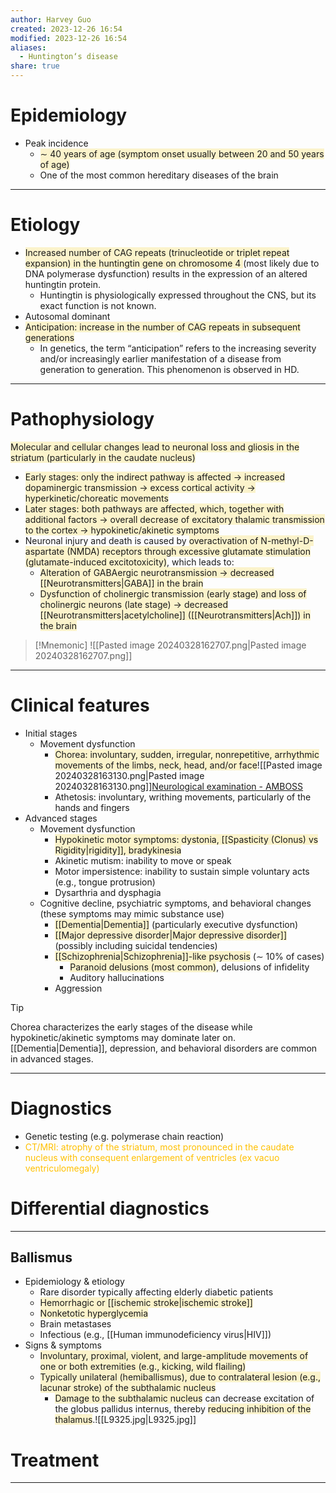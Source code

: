 ```yaml
---
author: Harvey Guo
created: 2023-12-26 16:54
modified: 2023-12-26 16:54
aliases:
  - Huntington‘s disease
share: true
---
```

# Epidemiology
- Peak incidence
	- <span style="background:rgba(240, 200, 0, 0.2)">∼ 40 years of age (symptom onset usually between 20 and 50 years of age)</span>
	- One of the most common hereditary diseases of the brain

---
# Etiology
- <span style="background:rgba(240, 200, 0, 0.2)">Increased number of CAG repeats (trinucleotide or triplet repeat expansion) in the huntingtin gene on chromosome 4 </span>(most likely due to DNA polymerase dysfunction) results in the expression of an altered huntingtin protein.
	- Huntingtin is physiologically expressed throughout the CNS, but its exact function is not known.
- Autosomal dominant
- <span style="background:rgba(240, 200, 0, 0.2)">Anticipation: increase in the number of CAG repeats in subsequent generations</span>
	- In genetics, the term “anticipation” refers to the increasing severity and/or increasingly earlier manifestation of a disease from generation to generation. This phenomenon is observed in HD.

---
# Pathophysiology
<span style="background:rgba(240, 200, 0, 0.2)">Molecular and cellular changes lead to neuronal loss and gliosis in the striatum (particularly in the caudate nucleus)</span>
- <span style="background:rgba(240, 200, 0, 0.2)">Early stages: only the indirect pathway is affected → increased dopaminergic transmission → excess cortical activity → hyperkinetic/choreatic movements</span>
- <span style="background:rgba(240, 200, 0, 0.2)">Later stages: both pathways are affected, which, together with additional factors → overall decrease of excitatory thalamic transmission to the cortex → hypokinetic/akinetic symptoms</span>
- Neuronal injury and death is caused by <span style="background:rgba(240, 200, 0, 0.2)">overactivation of N-methyl-D-aspartate (NMDA) receptors through excessive glutamate stimulation (glutamate-induced excitotoxicity)</span>, which leads to:
	- <span style="background:rgba(240, 200, 0, 0.2)">Alteration of GABAergic neurotransmission → decreased [[Neurotransmitters|GABA]] in the brain</span>
	- <span style="background:rgba(240, 200, 0, 0.2)">Dysfunction of cholinergic transmission (early stage) and loss of cholinergic neurons (late stage) → decreased [[Neurotransmitters|acetylcholine]] ([[Neurotransmitters|Ach]]) in the brain</span>

>[!Mnemonic] 
>![[Pasted image 20240328162707.png|Pasted image 20240328162707.png]]

---
# Clinical features
- Initial stages
	- Movement dysfunction
		- <span style="background:rgba(240, 200, 0, 0.2)">Chorea: involuntary, sudden, irregular, nonrepetitive, arrhythmic movements of the limbs, neck, head, and/or face</span>![[Pasted image 20240328163130.png|Pasted image 20240328163130.png]][Neurological examination - AMBOSS](https://next.amboss.com/us/article/o500Og?q=Chorea#Z97d19ec1299d17fc7b63b0eb80ab9b1e)
		- Athetosis: involuntary, writhing movements, particularly of the hands and fingers
- Advanced stages
	- Movement dysfunction
		- <span style="background:rgba(240, 200, 0, 0.2)">Hypokinetic motor symptoms: dystonia, [[Spasticity (Clonus) vs Rigidity|rigidity]], bradykinesia </span>
		- Akinetic mutism: inability to move or speak
		- Motor impersistence: inability to sustain simple voluntary acts (e.g., tongue protrusion)
		- Dysarthria and dysphagia
	- Cognitive decline, psychiatric symptoms, and behavioral changes (these symptoms may mimic substance use)
		- <span style="background:rgba(240, 200, 0, 0.2)">[[Dementia|Dementia]]</span> (particularly executive dysfunction)
		- <span style="background:rgba(240, 200, 0, 0.2)">[[Major depressive disorder|Major depressive disorder]]</span> (possibly including suicidal tendencies)
		- <span style="background:rgba(240, 200, 0, 0.2)">[[Schizophrenia|Schizophrenia]]-like psychosis</span> (∼ 10% of cases)
			- <span style="background:rgba(240, 200, 0, 0.2)">Paranoid delusions (most common)</span>, delusions of infidelity
			- Auditory hallucinations
		- Aggression

>[!tip] 
>Chorea characterizes the early stages of the disease while hypokinetic/akinetic symptoms may dominate later on. [[Dementia|Dementia]], depression, and behavioral disorders are common in advanced stages.

---
# Diagnostics
- Genetic testing (e.g. polymerase chain reaction)
- <font color="#ffc000">CT/MRI: atrophy of the striatum, most pronounced in the caudate nucleus with consequent enlargement of ventricles (ex vacuo ventriculomegaly)</font>
# Differential diagnostics
---
## Ballismus
- Epidemiology & etiology
	- Rare disorder typically affecting elderly diabetic patients
	- <span style="background:rgba(240, 200, 0, 0.2)">Hemorrhagic or [[ischemic stroke|ischemic stroke]]</span>
	- <span style="background:rgba(240, 200, 0, 0.2)">Nonketotic hyperglycemia</span>
	- Brain metastases
	- Infectious (e.g., [[Human immunodeficiency virus|HIV]])
- Signs & symptoms
	- <span style="background:rgba(240, 200, 0, 0.2)">Involuntary, proximal, violent, and large-amplitude movements of one or both extremities (e.g., kicking, wild flailing) </span>
	- <span style="background:rgba(240, 200, 0, 0.2)">Typically unilateral (hemiballismus), due to contralateral lesion (e.g., lacunar stroke) of the subthalamic nucleus</span>
		- <span style="background:rgba(240, 200, 0, 0.2)">Damage to the subthalamic nucleus</span> can decrease excitation of the globus pallidus internus, thereby <span style="background:rgba(240, 200, 0, 0.2)">reducing inhibition of the thalamus</span>.![[L9325.jpg|L9325.jpg]]
# Treatment


---
